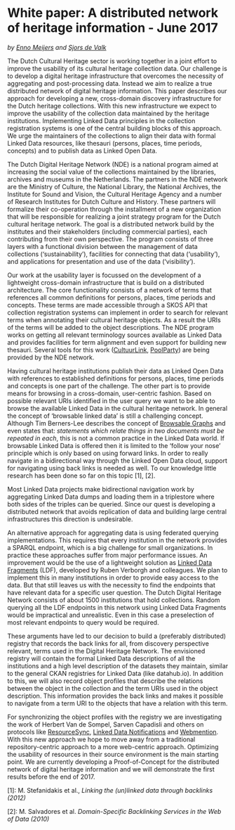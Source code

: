 White paper: A distributed network of heritage information - June 2017
==============================
_by [Enno Meijers](mailto:enno.meijers@kb.nl) and [Sjors de Valk](mailto:sjors@sjorsdevalk.nl)_

The Dutch Cultural Heritage sector is working together in a joint effort to improve the usability of its cultural heritage collection data. Our challenge is to develop a digital heritage infrastructure that overcomes the necessity of aggregating and post-processing data. Instead we aim to realize a true distributed network of digital heritage information. This paper describes our approach for developing a new, cross-domain discovery infrastructure for the Dutch heritage collections. With this new infrastructure we expect to improve the usability of the collection data maintained by the heritage institutions. Implementing Linked Data principles in the collection registration systems is one of the central building blocks of this approach. We urge the maintainers of the collections to align their data with formal Linked Data resources, like thesauri (persons, places, time periods, concepts) and to publish data as Linked Open Data.

The Dutch Digital Heritage Network (NDE) is a national program aimed at increasing the social value of the collections maintained by the libraries, archives and museums in the Netherlands. The partners in the NDE network are the Ministry of Culture, the National Library, the National Archives, the Institute for Sound and Vision, the Cultural Heritage Agency and a number of Research Institutes for Dutch Culture and History. These partners will formalize their co-operation through the installment of a new organization that will be responsible for realizing a joint strategy program for the Dutch cultural heritage network. The goal is a distributed network build by the institutes and their stakeholders (including commercial parties), each contributing from their own perspective. The program consists of three layers with a functional division between the management of data collections (‘sustainability’), facilities for connecting that data (‘usability’), and applications for presentation and use of the data (‘visibility’).

Our work at the usability layer is focussed on the development of a lightweight cross-domain infrastructure that is build on a distributed architecture. The core functionality consists of a network of terms that references all common definitions for persons, places, time periods and concepts. These terms are made accessible through a SKOS API that collection registration systems can implement in order to search for relevant terms when annotating their cultural heritage objects. As a result the URIs of the terms will be added to the object descriptions. The NDE program works on getting all relevant terminology sources available as Linked Data and provides facilities for term alignment and even support for building new thesauri. Several tools for this work ([CultuurLink][l1], [PoolParty][l2]) are being provided by the NDE network.

Having cultural heritage institutions publish their data as Linked Open Data with references to established definitions for persons, places, time periods and concepts is one part of the challenge. The other part is to provide means for browsing in a cross-domain, user-centric fashion. Based on possible relevant URIs identified in the user query we want to be able to browse the available Linked Data in the cultural heritage network. In general the concept of ‘browsable linked data’ is still a challenging concept. Although Tim Berners-Lee describes the concept of [Browsable Graphs][l3] and even states that: _statements which relate things in two documents must be repeated in each_, this is not a common practice in the Linked Data world. If browsable Linked Data is offered then it is limited to the ‘follow your nose’ principle which is only based on using forward links. In order to really navigate in a bidirectional way through the Linked Open Data cloud, support for navigating using back links is needed as well. To our knowledge little research has been done so far on this topic [1], [2].

Most Linked Data projects make bidirectional navigation work by aggregating Linked Data dumps and loading them in a triplestore where both sides of the triples can be queried. Since our quest is developing a distributed network that avoids replication of data and building large central infrastructures this direction is undesirable.

An alternative approach for aggregating data is using federated querying implementations. This requires that every institution in the network provides a SPARQL endpoint, which is a big challenge for small organizations. In practice these approaches suffer from major performance issues. An improvement would be the use of a lightweight solution as [Linked Data Fragments][l4] (LDF), developed by Ruben Verborgh and colleagues. We plan to implement this in many institutions in order to provide easy access to the data. But that still leaves us with the necessity to find the endpoints that have relevant data for a specific user question. The Dutch Digital Heritage Network consists of about 1500 institutions that hold collections. Random querying all the LDF endpoints in this network using Linked Data Fragments would be impractical and unrealistic. Even in this case a preselection of most relevant endpoints to query would be required.

These arguments have led to our decision to build a (preferably distributed) registry that records the back links for all, from discovery perspective relevant, terms used in the Digital Heritage Network. The envisioned registry will contain the formal Linked Data descriptions of all the institutions and a high level description of the datasets they maintain, similar to the general CKAN registries for Linked Data (like datahub.io). In addition to this, we will also record object profiles that describe the relations between the object in the collection and the term URIs used in the object description. This information provides the back links and makes it possible to navigate from a term URI to the objects that have a relation with this term.

For synchronizing the object profiles with the registry we are investigating the work of Herbert Van de Sompel, Sarven Capadisli and others on protocols like [ResourceSync][l5], [Linked Data Notifications][l6] and [Webmention][l7]. With this new approach we hope to move away from a traditional repository-centric approach to a more web-centric approach. Optimizing the usability of resources in their source environment is the main starting point. We are currently developing a Proof-of-Concept for the distributed network of digital heritage information and we will demonstrate the first results before the end of 2017.

[l1]: http://cultuurlink.beeldengeluid.nl
[l2]: https://www.poolparty.biz/
[l3]: https://www.w3.org/DesignIssues/LinkedData.html
[l4]: http://linkeddatafragments.org/
[l5]: http://www.openarchives.org/rs/1.1/resourcesync
[l6]: https://www.w3.org/TR/ldn/
[l7]: https://www.w3.org/TR/webmention/

[1]: M. Stefanidakis et al., _Linking the (un)linked data through backlinks (2012)_

[2]: M. Salvadores et al. _Domain-Specific Backlinking Services in the Web of Data (2010)_
